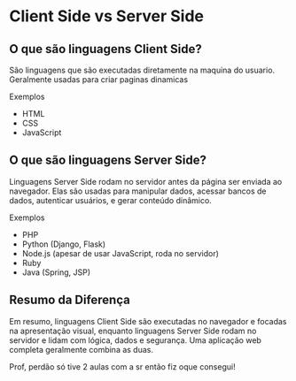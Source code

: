 <!DOCTYPE html>
<html lang="pt-br">
<head>
    <title>Client Side vs Server Side</title>
</head>
<body>
<h1>Client Side vs Server Side</h1>
<h2>O que são linguagens Client Side?</h2>
<p>
               São linguagens que são executadas diretamente na maquina do usuario. Geralmente usadas para criar paginas dinamicas
</p>
<p>Exemplos</p>
<ul>
<li>HTML</li>
<li>CSS</li>
<li>JavaScript</li>
</ul>
<h2>O que são linguagens Server Side?</h2>
<p>
                Linguagens Server Side rodam no servidor antes da página ser enviada ao navegador. Elas são usadas para manipular dados, acessar bancos de dados, autenticar usuários, e gerar conteúdo dinâmico.
</p>
<p>Exemplos</p>
<ul>
<li>PHP</li>
<li>Python (Django, Flask)</li>
<li>Node.js (apesar de usar JavaScript, roda no servidor)</li>
<li>Ruby</li>
<li>Java (Spring, JSP)</li>
</ul>
        

        
<h2>Resumo da Diferença</h2>
<p>
                Em resumo, linguagens Client Side são executadas no navegador e focadas na apresentação visual, enquanto linguagens Server Side rodam no servidor e lidam com lógica, dados e segurança. Uma aplicação web completa geralmente combina as duas.
</p>

<p>Prof, perdão só tive 2 aulas com a sr então fiz oque consegui!</p>
</body>
</html>
